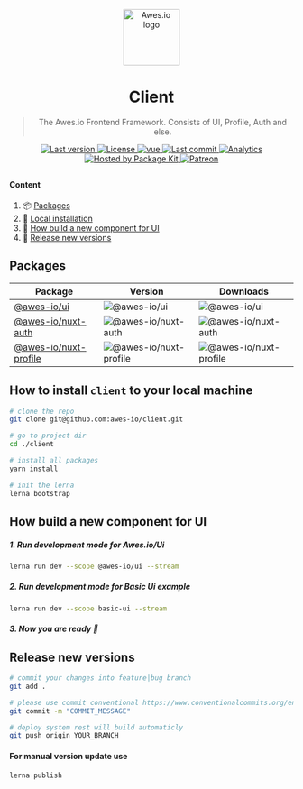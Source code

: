 <p align="center">
    <a href="https://www.awes.io/?utm_source=github&utm_medium=awes-io/client" target="_blank" rel="noopener noreferrer">
        <img width="100" src="https://static.awes.io/promo/Logo_sign_color.svg" alt="Awes.io logo">
    </a>
</p>

<h1 align="center">Client</h1>

> <p align="center">The Awes.io Frontend Framework. Сonsists of UI, Profile, Auth and else.</p>


<p align="center">
    <a href="https://www.awes.io/?utm_source=github&amp;utm_medium=shields">
        <img src="https://img.shields.io/github/package-json/v/awes-io/client/master" alt="Last version" >
    </a>
    <a href="https://www.awes.io/?utm_source=github&amp;utm_medium=shields">
        <img src="https://img.shields.io/github/license/awes-io/form-builder.svg" alt="License" />
    </a>
    <a href="https://www.awes.io/?utm_source=github&amp;utm_medium=shields" target="_blank">
        <img src="https://static.pkgkit.com/badges/vuejs.svg" alt="vue" />
    </a>
    <a href="https://www.awes.io/?utm_source=github&amp;utm_medium=shields">
        <img src="https://img.shields.io/github/last-commit/awes-io/client.svg" alt="Last commit" />
    </a>
    <a href="https://github.com/awes-io/awes-io">
        <img src="https://ga-beacon.appspot.com/UA-134431636-1/awes-io/form-builder" alt="Analytics" />
    </a>
    <a href="https://www.pkgkit.com/?utm_source=github&amp;utm_medium=shields">
        <img src="https://www.pkgkit.com/badges/hosted.svg" alt="Hosted by Package Kit" />
    </a>
    <a href="https://www.patreon.com/join/awesdotio">
        <img src="https://static.pkgkit.com/badges/patreon.svg" alt="Patreon" />
    </a>
</p>

##

#### Content
1. 📦 [Packages](#packages)
2. 🌱 [Local installation](#how-to-install-client-to-your-local-machine)
3. 📖 [How build a new component for UI](#how-build-a-new-component-for-ui)
4. 🎉 [Release new versions](#release-new-versions)

## Packages

| Package | Version | Downloads |
|-----------------------|---------|-----------|
| [@awes-io/ui](https://www.npmjs.com/package/@awes-io/ui) | ![@awes-io/ui](https://img.shields.io/npm/v/@awes-io/ui) | ![@awes-io/ui](https://img.shields.io/npm/dm/@awes-io/ui) |
| [@awes-io/nuxt-auth](https://www.npmjs.com/package/@awes-io/nuxt-auth) | ![@awes-io/nuxt-auth](https://img.shields.io/npm/v/@awes-io/nuxt-auth) | ![@awes-io/nuxt-auth](https://img.shields.io/npm/dm/@awes-io/nuxt-auth) |
| [@awes-io/nuxt-profile](https://www.npmjs.com/package/@awes-io/nuxt-profile) | ![@awes-io/nuxt-profile](https://img.shields.io/npm/v/@awes-io/nuxt-profile) | ![@awes-io/nuxt-profile](https://img.shields.io/npm/dm/@awes-io/nuxt-profile) |

## How to install `client` to your local machine

```bash
# clone the repo
git clone git@github.com:awes-io/client.git

# go to project dir
cd ./client

# install all packages
yarn install

# init the lerna
lerna bootstrap
```

## How build a new component for UI

##### 1. Run development mode for Awes.io/Ui
```bash
lerna run dev --scope @awes-io/ui --stream
```

##### 2. Run development mode for Basic Ui example 
```bash
lerna run dev --scope basic-ui --stream
```

##### 3. Now you are ready 🙌


## Release new versions

```bash
# commit your changes into feature|bug branch
git add .

# please use commit conventional https://www.conventionalcommits.org/en/v1.0.0-beta.2/
git commit -m "COMMIT_MESSAGE"

# deploy system rest will build automaticly
git push origin YOUR_BRANCH
```

#### For manual version update use
```bash
lerna publish
```

